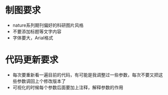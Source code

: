 # 制图要求
- nature系列期刊偏好的科研图片风格
- 不要添加标题等文字内容
- 字体要大，Arial格式
  
# 代码更新要求
- 每次要重新看一遍目前的代码，有可能是我调整过一些参数，每次不要又把这些参数调回上个修改版本了
- 可视化的时候每个参数后面要加上注释，解释参数的作用
